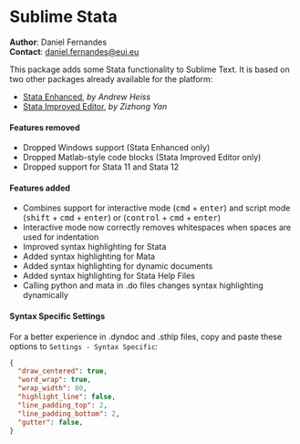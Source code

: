 # Sublime Stata

**Author**: Daniel Fernandes<br>
**Contact**: daniel.fernandes@eui.eu

This package adds some Stata functionality to Sublime Text. It is based on two other packages already available for the platform:

- [Stata Enhanced](https://github.com/andrewheiss/SublimeStataEnhanced), *by Andrew Heiss*
- [Stata Improved Editor](https://github.com/zizhongyan/StataImproved), *by Zizhong Yan*

#### Features removed

- Dropped Windows support (Stata Enhanced only)
- Dropped Matlab-style code blocks (Stata Improved Editor only)
- Dropped support for Stata 11 and Stata 12

#### Features added

- Combines support for interactive mode (<kbd>cmd</kbd> + <kbd>enter</kbd>) and script mode (<kbd>shift</kbd> + <kbd>cmd</kbd> + <kbd>enter</kbd>) or (<kbd>control</kbd> + <kbd>cmd</kbd> + <kbd>enter</kbd>)
- Interactive mode now correctly removes whitespaces when spaces are used for indentation
- Improved syntax highlighting for Stata
- Added syntax highlighting for Mata
- Added syntax highlighting for dynamic documents
- Added syntax highlighting for Stata Help Files
- Calling python and mata in .do files changes syntax highlighting dynamically

#### Syntax Specific Settings

For a better experience in .dyndoc and .sthlp files, copy and paste these options to `Settings - Syntax Specific`:

```json
{
  "draw_centered": true,
  "word_wrap": true,
  "wrap_width": 80,
  "highlight_line": false,
  "line_padding_top": 2,
  "line_padding_bottom": 2,
  "gutter": false,
}
```


